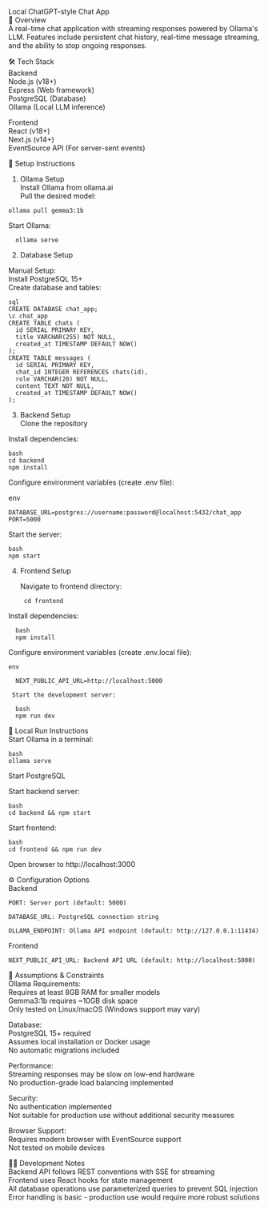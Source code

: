 
Local ChatGPT-style Chat App   
📝 Overview  
A real-time chat application with streaming responses powered by Ollama's LLM. Features include persistent chat history, real-time message streaming, and the ability to stop ongoing responses.  

🛠 Tech Stack  
  Backend  
    Node.js (v18+)  
    Express (Web framework)  
    PostgreSQL (Database)  
    Ollama (Local LLM inference)  

  Frontend  
    React (v18+)  
    Next.js (v14+)  
    EventSource API (For server-sent events)  

🚀 Setup Instructions  
  1. Ollama Setup  
    Install Ollama from ollama.ai  
    Pull the desired model:

    ollama pull gemma3:1b  
  
  Start Ollama:  
  
      ollama serve  
  
2. Database Setup  

  Manual Setup:  
    Install PostgreSQL 15+  
    Create database and tables:    
  
    sql  
    CREATE DATABASE chat_app;  
    \c chat_app  
    CREATE TABLE chats (  
      id SERIAL PRIMARY KEY,  
      title VARCHAR(255) NOT NULL,  
      created_at TIMESTAMP DEFAULT NOW()  
    );  
    CREATE TABLE messages (  
      id SERIAL PRIMARY KEY,  
      chat_id INTEGER REFERENCES chats(id),  
      role VARCHAR(20) NOT NULL,  
      content TEXT NOT NULL,  
      created_at TIMESTAMP DEFAULT NOW()  
    );  
    
3. Backend Setup  
  Clone the repository  

  Install dependencies:  
  
    bash  
    cd backend  
    npm install  
    
Configure environment variables (create .env file):    

  env  
  
    DATABASE_URL=postgres://username:password@localhost:5432/chat_app  
    PORT=5000  
    
  Start the server:  

    bash  
    npm start  
    
4. Frontend Setup  
    
   Navigate to frontend directory:    
  
        cd frontend  
      
  Install dependencies:  
  
      bash  
      npm install  
      
  Configure environment variables (create .env.local file):  
  
    env  
    
      NEXT_PUBLIC_API_URL=http://localhost:5000  
      
     Start the development server:  
  
      bash  
      npm run dev  
    
🏃 Local Run Instructions  
    Start Ollama in a terminal:  
    
    bash  
    ollama serve  
    
Start PostgreSQL  

Start backend server:  

    bash  
    cd backend && npm start  
    
Start frontend:  

    bash  
    cd frontend && npm run dev  
    
Open browser to http://localhost:3000  

⚙️ Configuration Options  
  Backend    
  
    PORT: Server port (default: 5000)  

    DATABASE_URL: PostgreSQL connection string  

    OLLAMA_ENDPOINT: Ollama API endpoint (default: http://127.0.0.1:11434)  

Frontend    

    NEXT_PUBLIC_API_URL: Backend API URL (default: http://localhost:5000)  

📌 Assumptions & Constraints  
  Ollama Requirements:    
    Requires at least 8GB RAM for smaller models  
    Gemma3:1b requires ~10GB disk space  
    Only tested on Linux/macOS (Windows support may vary)  

  Database:  
    PostgreSQL 15+ required  
    Assumes local installation or Docker usage  
    No automatic migrations included  

  Performance:  
      Streaming responses may be slow on low-end hardware  
      No production-grade load balancing implemented  

  Security:    
    No authentication implemented  
    Not suitable for production use without additional security measures  

  Browser Support:  
    Requires modern browser with EventSource support  
    Not tested on mobile devices    

🧑‍💻 Development Notes  
      Backend API follows REST conventions with SSE for streaming  
      Frontend uses React hooks for state management  
      All database operations use parameterized queries to prevent SQL injection    
      Error handling is basic - production use would require more robust solutions  
